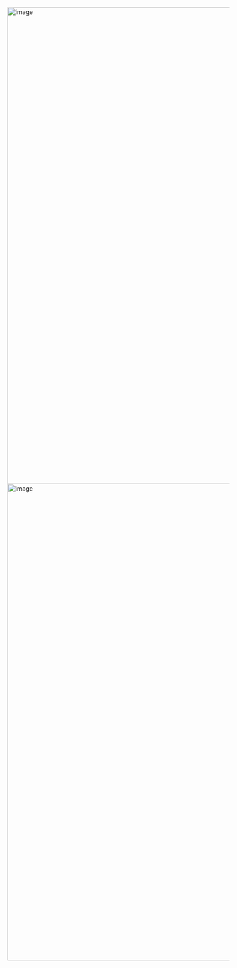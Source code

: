 <img width="1920" height="1080" alt="image" src="https://github.com/user-attachments/assets/a672cb8c-03f4-48dd-aced-748a8c606948" />
<img width="1920" height="1080" alt="image" src="https://github.com/user-attachments/assets/9c518be5-887c-44aa-9f7c-3ecc4cf628b0" />
